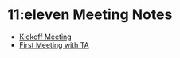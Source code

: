 # 11:eleven Meeting Notes
- [Kickoff Meeting](041424-kickoff.md)
- [First Meeting with TA](041224-TAmeeting.md)